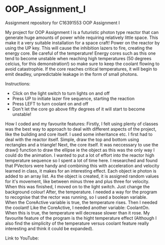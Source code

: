 # OOP_Assignment_I
Assignment repository for C16391553 OOP Assignment I

My project for OOP Assignment I is a futuristic photon type reactor that can generate huge amounts of power while requiring relatively little space.
This make it a very suitable installation for a space craft! Power on the reactor by using the UP key. This will cause the inhibition lazers to fire,
creating the energy core. Be careful of the temperature! Energy cores such as this one tend to become unstable when reaching high temperatures (50 degrees
celcius, for this demonstration!) so make sure to keep the coolant flowing to avoid catastrophie. If the core reaches critical temperatures, it will begin
to emit deadley, unpredictable leakage in the form of small photons.

Instructions:
- Click on the light switch to turn lights on and off
- Press UP to initiate lazer fire sequence, starting the reaction
- Press LEFT to turn coolant on and off
- Don't let the core go above fifty degrees of it will start to become unstable!

How I coded and my favourite features:
Firstly, I felt using plenty of classes was the best way to approach to deal with different aspects of the project, like the building and core itself. I used some
inheritance etc. I first had to deal with the reactor itself. Simple, draw the top and bottom using rectangles and a triangle! Next, the core itself. It was neccessary 
to use the draw() function to draw the ellipse ie the object as this was the only way I could do the animation. I wanted to put a lot of effort into the reactor high 
temperature sequence so I spent a lot of time here. I researched and found that PVectors were handy and combining this with acceleration and velocity learned in class,
it makes for an interesting effect. Each object ie photon is added to an array list. As the object is created, it is assigned random values for it's movement, like between
minus three and plus three for velocity. When this was finished, I moved on to the light switch. Just change the background colour! After, the temperature. I needed a way
for the program to recognise that the rector was running, so I used a boolean variable. When the CoreActive variable is true, the temperature rises. Then I needed the coolant!
Like the CoreActive, I needed another variable: CoolantOn. When this is true, the temperature will decrease slower than it rose. My favourite feature of the program is the 
hight temperature effect (Although I also find the simplicity of the temperature versus coolant feature really interesting and think it could be expanded).

Link to YouTube:
